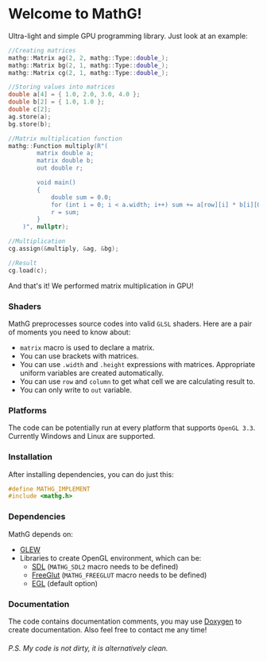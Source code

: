 # Welcome to MathG!
Ultra-light and simple GPU programming library. Just look at an example:
```c++
//Creating matrices
mathg::Matrix ag(2, 2, mathg::Type::double_);
mathg::Matrix bg(2, 1, mathg::Type::double_);
mathg::Matrix cg(2, 1, mathg::Type::double_);

//Storing values into matrices
double a[4] = { 1.0, 2.0, 3.0, 4.0 };
double b[2] = { 1.0, 1.0 };
double c[2];
ag.store(a);
bg.store(b);

//Matrix multiplication function
mathg::Function multiply(R"(
		matrix double a;
		matrix double b;
		out double r;

		void main()
		{
			double sum = 0.0;
			for (int i = 0; i < a.width; i++) sum += a[row][i] * b[i][0];
			r = sum;
		}
	)", nullptr);

//Multiplication
cg.assign(&multiply, &ag, &bg);

//Result
cg.load(c);
```
And that's it! We performed matrix multiplication in GPU!

### Shaders
MathG preprocesses source codes into valid `GLSL` shaders. Here are a pair of moments you need to know about:
 - `matrix` macro is used to declare a matrix.
 - You can  use brackets with matrices.
 - You can use `.width` and `.height` expressions with matrices. Appropriate uniform variables are created automatically.
 - You can use `row` and `column` to get what cell we are calculating result to.
 - You can only write to `out` variable.
 
### Platforms
The code can be potentially run at every platform that supports `OpenGL 3.3`. Currently Windows and Linux are supported.

### Installation
After installing dependencies, you can do just this:
```c++
#define MATHG_IMPLEMENT
#include <mathg.h>
```

### Dependencies
MathG depends on:
 - [GLEW](http://glew.sourceforge.net)
 - Libraries to create OpenGL environment, which can be:
   - [SDL](https://www.libsdl.org) (`MATHG_SDL2` macro needs to be defined)
   - [FreeGlut](http://freeglut.sourceforge.net) (`MATHG_FREEGLUT` macro needs to be defined)
   - [EGL](https://www.khronos.org/egl/) (default option)

### Documentation
The code contains documentation comments, you may use [Doxygen](https://www.doxygen.nl/manual/starting.html) to create documentation. Also feel free to contact me any time!

###### P.S. My code is not dirty, it is alternatively clean.